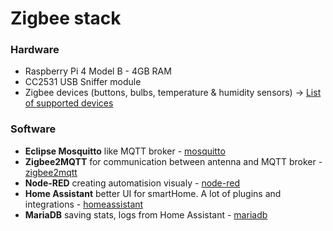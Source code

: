 # Zigbee stack

### Hardware
- Raspberry Pi 4 Model B - 4GB RAM
- CC2531 USB Sniffer module
- Zigbee devices (buttons, bulbs, temperature & humidity sensors) -> [List of supported devices](https://www.zigbee2mqtt.io/supported-devices/)


### Software
- **Eclipse Mosquitto** like MQTT broker - [mosquitto](https://mosquitto.org/)
- **Zigbee2MQTT** for communication between antenna and MQTT broker - [zigbee2mqtt](https://www.zigbee2mqtt.io/)
- **Node-RED** creating automatision visualy - [node-red](https://nodered.org/)
- **Home Assistant** better UI for smartHome. A lot of plugins and integrations - [homeassistant](https://www.home-assistant.io/)
- **MariaDB** saving stats, logs from Home Assistant - [mariadb](https://mariadb.org/)